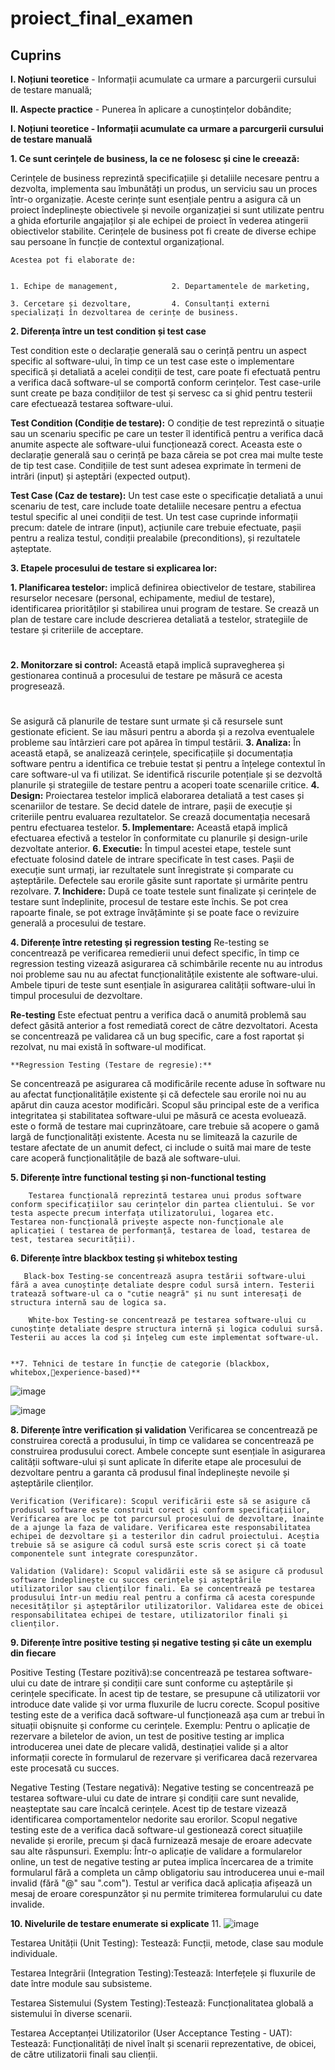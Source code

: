 # proiect_final_examen

<h2>Cuprins</h2>

**I. Noțiuni teoretice**
      - Informații acumulate ca urmare a parcurgerii cursului de testare manuală;
      
**II. Aspecte practice**
      - Punerea în aplicare a cunoștințelor dobândite;

      
      
**I. Noțiuni teoretice - Informații acumulate ca urmare a parcurgerii cursului de testare manuală**



**1. Ce sunt cerințele de business, la ce ne folosesc și cine le creează:**

Cerințele de business reprezintă specificațiile și detaliile necesare pentru a dezvolta, implementa sau îmbunătăți un produs, un serviciu sau un proces într-o organizație. Aceste cerințe sunt esențiale pentru a asigura că un proiect îndeplinește obiectivele și nevoile organizației si sunt utilizate pentru a ghida eforturile angajaților și ale echipei de proiect în vederea atingerii obiectivelor stabilite.
Cerințele de business pot fi create de diverse echipe sau persoane în funcție de contextul organizațional. 


	Acestea pot fi elaborate de:


    1. Echipe de management,	        2. Departamentele de marketing, 

    3. Cercetare și dezvoltare, 	    4. Consultanți externi specializați în dezvoltarea de cerințe de business.
  
       
**2. Diferența între un test condition și test case**

   Test condition este o declarație generală sau o cerință pentru un aspect specific al software-ului, în timp ce un test case este o implementare specifică și detaliată a acelei condiții de test, care poate fi efectuată pentru a verifica dacă software-ul se comportă conform cerințelor. Test case-urile sunt create pe baza condițiilor de test și servesc ca si ghid pentru testerii care efectuează testarea software-ului.

**Test Condition (Condiție de testare):**
   O condiție de test reprezintă o situație sau un scenariu specific pe care un tester îl identifică pentru a verifica dacă anumite aspecte ale software-ului funcționează corect.
    Aceasta este o declarație generală sau o cerință pe baza căreia se pot crea mai multe teste de tip test case. Condițiile de test sunt adesea exprimate în termeni de intrări (input) și așteptări (expected output).
 
**Test Case (Caz de testare):**
	Un test case este o specificație detaliată a unui scenariu de test, care include toate detaliile necesare pentru a efectua testul specific al unei condiții de test.
	Un test case cuprinde informații precum: datele de intrare (input), acțiunile care trebuie efectuate, pașii pentru a realiza testul, condiții prealabile (preconditions), și rezultatele așteptate.

 **3. Etapele procesului de testare si explicarea lor:**
   

**1. Planificarea testelor:**  implică definirea obiectivelor de testare, stabilirea resurselor necesare (personal, echipamente, mediul de testare), identificarea priorităților și stabilirea unui program de testare. Se crează un plan de testare care include descrierea detaliată a testelor, strategiile de testare și criteriile de acceptare.
#
**2. Monitorzare si control:** Această etapă implică supravegherea și gestionarea continuă a procesului de testare pe măsură ce acesta progresează.
#
Se asigură că planurile de testare sunt urmate și că resursele sunt gestionate eficient.
Se iau măsuri pentru a aborda și a rezolva eventualele probleme sau întârzieri care pot apărea în timpul testării.
**3. Analiza:** În această etapă, se analizează cerințele, specificațiile și documentația software pentru a identifica ce trebuie testat și pentru a înțelege contextul în care software-ul va fi utilizat.
Se identifică riscurile potențiale și se dezvoltă planurile și strategiile de testare pentru a acoperi toate scenariile critice.
**4. Design:** Proiectarea testelor implică elaborarea detaliată a test cases și scenariilor de testare.
Se decid datele de intrare, pașii de execuție și criteriile pentru evaluarea rezultatelor.
Se crează documentația necesară pentru efectuarea testelor.
**5. Implementare:** Această etapă implică efectuarea efectivă a testelor în conformitate cu planurile și design-urile dezvoltate anterior.
**6. Executie:** În timpul acestei etape, testele sunt efectuate folosind datele de intrare specificate în test cases.
Pașii de execuție sunt urmați, iar rezultatele sunt înregistrate și comparate cu așteptările.
Defectele sau erorile găsite sunt raportate și urmărite pentru rezolvare.
**7. Inchidere:** După ce toate testele sunt finalizate și cerințele de testare sunt îndeplinite, procesul de testare este închis. Se pot crea rapoarte finale, se pot extrage învățăminte și se poate face o revizuire generală a procesului de testare.


**4. Diferențe între retesting și regression testing**
	Re-testing se concentrează pe verificarea remedierii unui defect specific, în timp ce regression testing vizează asigurarea că schimbările recente nu au introdus noi probleme sau nu au afectat funcționalitățile existente ale software-ului. Ambele tipuri de teste sunt esențiale în asigurarea calității software-ului în timpul procesului de dezvoltare. 
 
**Re-testing**
Este efectuat pentru a verifica dacă o anumită problemă sau defect găsită anterior a fost remediată corect de către dezvoltatori. Acesta se concentrează pe validarea că un bug specific, care a fost raportat și rezolvat, nu mai există în software-ul modificat.

	**Regression Testing (Testare de regresie):**
 Se concentrează pe asigurarea că modificările recente aduse în software nu au afectat funcționalitățile existente și că defectele sau erorile noi nu au apărut din cauza acestor modificări. Scopul său principal este de a verifica integritatea și stabilitatea software-ului pe măsură ce acesta evoluează. este o formă de testare mai cuprinzătoare, care trebuie să acopere o gamă largă de funcționalități existente. Acesta nu se limitează la cazurile de testare afectate de un anumit defect, ci include o suită mai mare de teste care acoperă funcționalitățile de bază ale software-ului.

**5. Diferențe între functional testing și non-functional testing**

        Testarea funcțională reprezintă testarea unui produs software conform specificațiilor sau cerințelor din partea clientului. Se vor testa aspecte precum interfața utilizatorului, logarea etc.
 	Testarea non-funcțională privește aspecte non-funcționale ale aplicației ( testarea de performanță, testarea de load, testarea de test, testarea securității).

  **6. Diferențe între blackbox testing și whitebox testing**

       Black-box Testing-se concentrează asupra testării software-ului fără a avea cunoștințe detaliate despre codul sursă intern. Testerii tratează software-ul ca o "cutie neagră" și nu sunt interesați de structura internă sau de logica sa.

        White-box Testing-se concentrează pe testarea software-ului cu cunoștințe detaliate despre structura internă și logica codului sursă. Testerii au acces la cod și înțeleg cum este implementat software-ul.


	**7. Tehnici de testare în funcție de categorie (blackbox, whitebox,experience-based)**
![image](https://github.com/soarekarola/proiect_final_examen/assets/125393822/f3746221-9f4f-4792-9bd3-9cdc00488ea2)


![image](https://github.com/soarekarola/proiect_final_examen/assets/125393822/6171a03c-b70d-4209-9e39-65c6b213f271)


**8. Diferențe între verification și validation**
 Verificarea se concentrează pe construirea corectă a produsului, în timp ce validarea se concentrează pe construirea produsului corect. Ambele concepte sunt esențiale în asigurarea calității software-ului și sunt aplicate în diferite etape ale procesului de dezvoltare pentru a garanta că produsul final îndeplinește nevoile și așteptările clienților.

	Verification (Verificare): Scopul verificării este să se asigure că produsul software este construit corect și conform specificațiilor, Verificarea are loc pe tot parcursul procesului de dezvoltare, înainte de a ajunge la faza de validare. Verificarea este responsabilitatea echipei de dezvoltare și a testerilor din cadrul proiectului. Aceștia trebuie să se asigure că codul sursă este scris corect și că toate componentele sunt integrate corespunzător.

	Validation (Validare): Scopul validării este să se asigure că produsul software îndeplinește cu succes cerințele și așteptările utilizatorilor sau clienților finali. Ea se concentrează pe testarea produsului într-un mediu real pentru a confirma că acesta corespunde necesităților și așteptărilor utilizatorilor. Validarea este de obicei responsabilitatea echipei de testare, utilizatorilor finali și clienților.

**9. Diferențe între positive testing și negative testing și câte un exemplu din fiecare**

Positive Testing (Testare pozitivă):se concentrează pe testarea software-ului cu date de intrare și condiții care sunt conforme cu așteptările și cerințele specificate. În acest tip de testare, se presupune că utilizatorii vor introduce date valide și vor urma fluxurile de lucru corecte. Scopul positive testing este de a verifica dacă software-ul funcționează așa cum ar trebui în situații obișnuite și conforme cu cerințele.
Exemplu: Pentru o aplicație de rezervare a biletelor de avion, un test de positive testing ar implica introducerea unei date de plecare validă, destinației valide și a altor informații corecte în formularul de rezervare și verificarea dacă rezervarea este procesată cu succes.

Negative Testing (Testare negativă): Negative testing se concentrează pe testarea software-ului cu date de intrare și condiții care sunt nevalide, neașteptate sau care încalcă cerințele. Acest tip de testare vizează identificarea comportamentelor nedorite sau erorilor. Scopul negative testing este de a verifica dacă software-ul gestionează corect situațiile nevalide și erorile, precum și dacă furnizează mesaje de eroare adecvate sau alte răspunsuri.
Exemplu: Într-o aplicație de validare a formularelor online, un test de negative testing ar putea implica încercarea de a trimite formularul fără a completa un câmp obligatoriu sau introducerea unui e-mail invalid (fără "@" sau ".com"). Testul ar verifica dacă aplicația afișează un mesaj de eroare corespunzător și nu permite trimiterea formularului cu date invalide.

**10. Nivelurile de testare enumerate si explicate**
11. ![image](https://github.com/soarekarola/proiect_final_examen/assets/125393822/8e5866ca-4df6-4d84-977a-bc8e22947c00)

Testarea Unității (Unit Testing): Testează: Funcții, metode, clase sau module individuale.

Testarea Integrării (Integration Testing):Testează: Interfețele și fluxurile de date între module sau subsisteme.

Testarea Sistemului (System Testing):Testează: Funcționalitatea globală a sistemului în diverse scenarii.

Testarea Acceptanței Utilizatorilor (User Acceptance Testing - UAT): Testează: Funcționalități de nivel înalt și scenarii reprezentative, de obicei, de către utilizatorii finali sau clienții.

  
